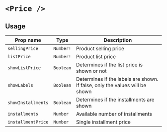 # `<Price />`

## Usage

| Prop name          | Type      | Description                                                                 |
| ------------------ | --------- | --------------------------------------------------------------------------- |
| `sellingPrice`     | `Number!` | Product selling price                                                       |
| `listPrice`        | `Number!` | Product list price                                                          |
| `showListPrice`    | `Boolean` | Determines if the list price is shown or not                                |
| `showLabels`       | `Boolean` | Determines if the labels are shown. If false, only the values will be shown |
| `showInstallments` | `Boolean` | Determines if the installments are shown                                    |
| `installments`     | `Number`  | Available number of installments                                            |
| `installmentPrice` | `Number`  | Single installment price                                                    |
